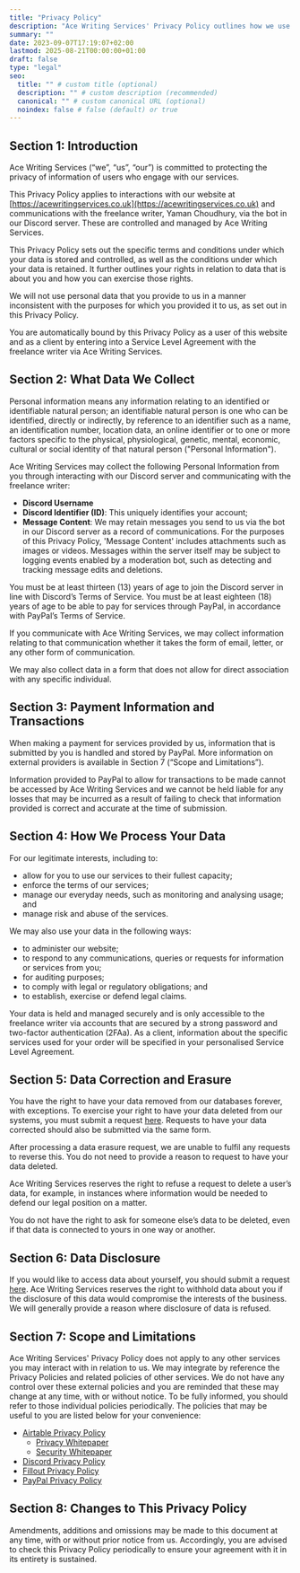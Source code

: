 ```yaml
---
title: "Privacy Policy"
description: "Ace Writing Services' Privacy Policy outlines how we use and manage user data."
summary: ""
date: 2023-09-07T17:19:07+02:00
lastmod: 2025-08-21T00:00:00+01:00
draft: false
type: "legal"
seo:
  title: "" # custom title (optional)
  description: "" # custom description (recommended)
  canonical: "" # custom canonical URL (optional)
  noindex: false # false (default) or true
---
```


## Section 1: Introduction

Ace Writing Services (“we”, “us”, “our”) is committed to protecting the privacy of information of users who engage with our services.

This Privacy Policy applies to interactions with our website at [https://acewritingservices.co.uk](https://acewritingservices.co.uk) and communications with the freelance writer, Yaman Choudhury, via the bot in our Discord server. These are controlled and managed by Ace Writing Services.

This Privacy Policy sets out the specific terms and conditions under which your data is stored and controlled, as well as the conditions under which your data is retained. It further outlines your rights in relation to data that is about you and how you can exercise those rights.

We will not use personal data that you provide to us in a manner inconsistent with the purposes for which you provided it to us, as set out in this Privacy Policy.

You are automatically bound by this Privacy Policy as a user of this website and as a client by entering into a Service Level Agreement with the freelance writer via Ace Writing Services.

## Section 2: What Data We Collect

Personal information means any information relating to an identified or identifiable natural person; an identifiable natural person is one who can be identified, directly or indirectly, by reference to an identifier such as a name, an identification number, location data, an online identifier or to one or more factors specific to the physical, physiological, genetic, mental, economic, cultural or social identity of that natural person ("Personal Information").

Ace Writing Services may collect the following Personal Information from you through interacting with our Discord server and communicating with the freelance writer:

- **Discord Username**
- **Discord Identifier (ID)**: This uniquely identifies your account;
- **Message Content**: We may retain messages you send to us via the bot in our Discord server as a record of communications. For the purposes of this Privacy Policy, 'Message Content' includes attachments such as images or videos. Messages within the server itself may be subject to logging events enabled by a moderation bot, such as detecting and tracking message edits and deletions.

You must be at least thirteen (13) years of age to join the Discord server in line with Discord’s Terms of Service. You must be at least eighteen (18) years of age to be able to pay for services through PayPal, in accordance with PayPal’s Terms of Service.

If you communicate with Ace Writing Services, we may collect information relating to that communication whether it takes the form of email, letter, or any other form of communication.

We may also collect data in a form that does not allow for direct association with any specific individual.

## Section 3: Payment Information and Transactions

When making a payment for services provided by us, information that is submitted by you is handled and stored by PayPal. More information on external providers is available in Section 7 (“Scope and Limitations”).

Information provided to PayPal to allow for transactions to be made cannot be accessed by Ace Writing Services and we cannot be held liable for any losses that may be incurred as a result of failing to check that information provided is correct and accurate at the time of submission.

## Section 4: How We Process Your Data

For our legitimate interests, including to:

- allow for you to use our services to their fullest capacity;
- enforce the terms of our services;
- manage our everyday needs, such as monitoring and analysing usage; and
- manage risk and abuse of the services.

We may also use your data in the following ways:

- to administer our website;
- to respond to any communications, queries or requests for information or services from you;
- for auditing purposes;
- to comply with legal or regulatory obligations; and
- to establish, exercise or defend legal claims.

Your data is held and managed securely and is only accessible to the freelance writer via accounts that are secured by a strong password and two-factor authentication (2FAa). As a client, information about the specific services used for your order will be specified in your personalised Service Level Agreement.

## Section 5: Data Correction and Erasure

You have the right to have your data removed from our databases forever, with exceptions. To exercise your right to have your data deleted from our systems, you must submit a request [here](https://forms.fillout.com/t/swnXawJuT5us). Requests to have your data corrected should also be submitted via the same form.

After processing a data erasure request, we are unable to fulfil any requests to reverse this. You do not need to provide a reason to request to have your data deleted.

Ace Writing Services reserves the right to refuse a request to delete a user’s data, for example, in instances where information would be needed to defend our legal position on a matter.

You do not have the right to ask for someone else’s data to be deleted, even if that data is connected to yours in one way or another.

## Section 6: Data Disclosure

If you would like to access data about yourself, you should submit a request [here](https://forms.fillout.com/t/swnXawJuT5us). Ace Writing Services reserves the right to withhold data about you if the disclosure of this data would compromise the interests of the business. We will generally provide a reason where disclosure of data is refused.

## Section 7: Scope and Limitations

Ace Writing Services' Privacy Policy does not apply to any other services you may interact with in relation to us. We may integrate by reference the Privacy Policies and related policies of other services. We do not have any control over these external policies and you are reminded that these may change at any time, with or without notice. To be fully informed, you should refer to those individual policies periodically. The policies that may be useful to you are listed below for your convenience:

- [Airtable Privacy Policy](https://www.airtable.com/company/privacy)
  - [Privacy Whitepaper](https://assets.ctfassets.net/wl95ljfippl8/6DBjWkwaoSVrVf3MdSpHdZ/e35754f5885bc6722b56e24dca618170/Airtable_Privacy_Whitepaper.pdf)
  - [Security Whitepaper](https://assets.ctfassets.net/wl95ljfippl8/1j9UbmmoSaoMNusVps3ib3/0bac70738458912e7b6219756c3518a8/Airtable_Security_Whitepaper.pdf)
- [Discord Privacy Policy](https://discord.com/privacy)
- [Fillout Privacy Policy](https://www.fillout.com/privacy)
- [PayPal Privacy Policy](https://www.paypal.com/us/legalhub/privacy-full?locale.x=en_US)

## Section 8: Changes to This Privacy Policy

Amendments, additions and omissions may be made to this document at any time, with or without prior notice from us. Accordingly, you are advised to check this Privacy Policy periodically to ensure your agreement with it in its entirety is sustained.
